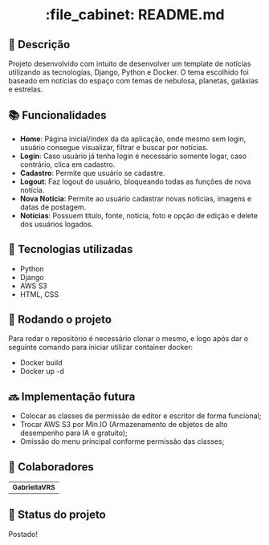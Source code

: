 <h1 align="center">:file_cabinet: README.md</h1>

## :memo: Descrição
Projeto desenvolvido com intuito de desenvolver um template de notícias utilizando as tecnologias, Django, Python e Docker. O tema escolhido foi baseado em notícias do espaço com temas de nebulosa, planetas, galáxias e estrelas. 


## :books: Funcionalidades
* <b>Home</b>: Página inicial/index da da aplicação, onde mesmo sem login, usuário consegue visualizar, filtrar e buscar por notícias. 
* <b>Login</b>: Caso usuário já tenha login é necessário somente logar, caso contrário, clica em cadastro.
* <b>Cadastro</b>: Permite que usuário se cadastre. 
* <b>Logout</b>: Faz logout do usuário, bloqueando todas as funções de nova notícia. 
* <b>Nova Notícia</b>: Permite ao usuário cadastrar novas noticias, imagens e datas de postagem. 
* <b>Notícias</b>: Possuem titulo, fonte, noticia, foto e opção de edição e delete dos usuários logados.  

## :wrench: Tecnologias utilizadas
* Python
* Django
* AWS S3
* HTML, CSS

## :rocket: Rodando o projeto
Para rodar o repositório é necessário clonar o mesmo, e logo após dar o seguinte comando para iniciar utilizar container docker:

* Docker build
* Docker up -d

## :soon: Implementação futura
* Colocar as classes de permissão de editor e escritor de forma funcional;
* Trocar AWS S3 por Min.IO (Armazenamento de objetos de alto desempenho para IA e gratuito);
* Omissão do menu principal conforme permissão das classes;

## :handshake: Colaboradores
<table>
  <tr>
    <td align="center">
      <a href="http://github.com/GabriellaVRS">
        <sub>
          <b>GabriellaVRS</b>
        </sub>
      </a>
    </td>
  </tr>
</table>

## :dart: Status do projeto
Postado!
